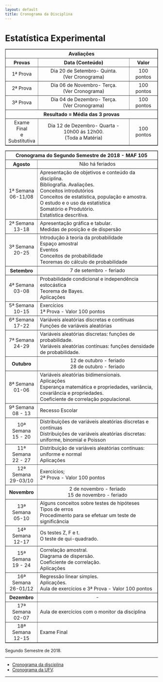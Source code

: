 ```yaml
---
layout: default
title: Cronograma da Disciplina
---
```


<h1 class="pageTitle">Estatística Experimental</h1>

<DIV align="center"><CENTER>
<TABLE border="1" cellpadding="5" cellspacing="0">

<tr>
    <th colspan="3" align="center">Avaliações</th>
</tr>

<tr>
    <th>Provas</th>
    <th align="center">Data (Conteúdo) </th>
    <th align="center">Valor </th>
</tr>

<tr>
<td valign="center" align="center"> 1ª Prova<BR></td>  
          <td valign="center" align="center">  Dia 20 de Setembro- Quinta.<BR> (Ver Cronograma)</td>
<td valign="center" align="center">100 pontos</td>
</tr>

<tr>
<td valign="center" align="center"> 2ª Prova<BR></td>  
          <td valign="center" align="center">  Dia 06 de Novembro- Terça.<BR> (Ver Cronograma)</td>
<td valign="center" align="center">100 pontos</td>
</tr>

<tr>
<td valign="center" align="center"> 3ª Prova<BR></td>  
          <td valign="center" align="center">  Dia 04 de Dezembro- Terça.<BR>(Ver Cronograma)</td>
<td valign="center" align="center">100 pontos</td>
</tr>

<tr>
    <th colspan="3" align="center">Resultado = Média das 3 provas</th>
</tr>

<tr>
<td valign="center" align="center"> Exame Final<BR> e <BR> Substitutiva</td>  
          <td valign="center" align="center">  Dia 12 de Dezembro- Quarta - 10h00 ás 12h00.<BR>(Toda a Matéria)</td>
<td valign="center" align="center">100 pontos</td>
</tr>
  
</TABLE>
</CENTER></DIV>

<DIV align="center"><CENTER>
<TABLE border="1" cellpadding="5" cellspacing="0">

<tr>
    <th colspan="2" align="center">Cronograma do Segundo Semestre de 2018 - MAF 105</th>
</tr>

<tr>
    <TH>Agosto</TH>
    <td valign="center" align="center">Não há feriados </td>
</tr>

<tr>
<td valign="center" align="center"> 1ª Semana<BR>
06-11/08<BR>
         </td>  
          <td valign="center" align="left">  Apresentação de objetivos e conteúdo da disciplina.<BR>
  Bibliografia. Avaliações.<BR>
	Conceitos introdutórios<BR>
	Conceitos de estatística, população e amostra.<BR>
	O estudo e o uso da estatística<BR>
	Somatório e Produtório.<BR>
	Estatística descritiva.<BR>
  </td>
</tr>
  
<tr>
 <td valign="center" align="center"> 2ª Semana<BR>
 13-18<BR>
 </td>  
 <td valign="center" align="left"> 	Apresentação gráfica e tabular.<BR>
	Medidas de posição e de dispersão<BR>
  </td>
</tr>
 
<tr>
 <td valign="center" align="center"> 3ª Semana<BR>
 20-25<BR>
 </td>  
 <td valign="center" align="left"> 	Introdução à teoria da probabilidade<BR>
 Espaço amostral<BR>
 Eventos<BR>
 Conceitos de probabilidade<BR>
 Teoremas do cálculo de probabilidade<BR>
 </td>
</tr>

<tr>
 <TH>Setembro</TH> 
 <td valign="center" align="center"> 7 de setembro - feriado </td>
</tr>

<tr>
 <td valign="center" align="center"> 4ª Semana<BR>
 03-08<BR>
 </td>  
 <td valign="center" align="left"> 	Probabilidade condicional e independência estocástica<BR>
 Teorema de Bayes.<BR>
 Aplicações<BR>
 </td>
</tr>

<tr>
 <td valign="center" align="center"> 5ª Semana<BR>
 10-15<BR>
 </td>  
 <td valign="center" align="left"> 	Exercícios<BR>
 1ª Prova - Valor 100 pontos <BR>
 </td>
</tr>

<tr>
 <td valign="center" align="center"> 6ª Semana<BR>
 17-22<BR>
 </td>  
 <td valign="center" align="left"> Variáveis aleatórias discretas e contínuas<BR>
 Funções de variáveis aleatórias <BR>
 </td>
</tr>

<tr>
 <td valign="center" align="center"> 7ª Semana<BR>
 24-29<BR>
 </td>  
 <td valign="center" align="left"> Variáveis aleatórias discretas: funções de probabilidade.<BR>
 Variáveis aleatórias contínuas: funções densidade de probabilidade. <BR>
 </td>
</tr>

<tr>
 <TH>Outubro</TH>
 <td valign="center" align="center"> 12 de outubro - feriado<BR>
 28 de outubro - feriado <BR>
 </td>
</tr>

<tr>
 <td valign="center" align="center"> 8ª Semana<BR>
 01-06 <BR>
 </td>  
 <td valign="center" align="left">  Variáveis aleatórias bidimensionais.<BR>
 Aplicações<BR>
 Esperança matemática e propriedades, variância, covariância e propriedades.<BR>
 Coeficiente de correlação populacional.<BR>
 </td>
</tr>

<tr>
 <td valign="center" align="center"> 9ª Semana<BR>
 08 - 13 <BR>
 </td>  
 <td valign="center" align="left"> Recesso Escolar
 </td>
</tr>

<tr>
 <td valign="center" align="center"> 10ª Semana<BR>
 15 - 20<BR>
 </td>  
 <td valign="center" align="left"> 	Distribuições de variáveis aleatórias discretas e contínuas<BR>
 Distribuições de variáveis aleatórias discretas: uniforme, binomial e Poisson <BR>
 </td>
</tr>

<tr>
 <td valign="center" align="center"> 11ª Semana<BR>
 22 - 27 <BR>
 </td>  
 <td valign="center" align="left"> 	Distribuição de variáveis aleatórias contínuas: uniforme e normal<BR>
 Aplicações <BR>
 </td>
</tr>

<tr>
 <td valign="center" align="center"> 12ª Semana<BR>
 29-03/10<BR>
 </td>  
 <td valign="center" align="left"> 	Exercícios;<BR>
 2ª Prova - Valor 100 pontos <BR>
 </td>
</tr>

<tr>
    <TH>Novembro</TH>
    <td valign="center" align="center">2 de novembro - feriado<BR>
	15 de novembro - feriado <BR>
 </td>
</tr>

<tr>
 <td valign="center" align="center"> 13ª Semana<BR>
 05-10 <BR>
 </td>  
 <td valign="center" align="left"> 	Alguns conceitos sobre testes de hipóteses<BR>
 Tipos de erros<BR>
 Procedimento para se efetuar um teste de significância<BR>
 </td>
</tr>    

<tr>
 <td valign="center" align="center"> 14ª Semana<BR>
 12-17<BR>
 </td>  
 <td valign="center" align="left"> 	Os testes Z, F e t.<BR>
 O teste de qui-quadrado. <BR>
 </td>
</tr>    

<tr>
 <td valign="center" align="center"> 15ª Semana<BR>
 19 - 24<BR>
 </td>  
 <td valign="center" align="left"> 	Correlação amostral.<BR>
 Diagrama de dispersão.<BR>
 Coeficiente de correlação.<BR>
 Aplicações <BR>
 </td>
</tr> 

<tr>
 <td valign="center" align="center"> 16ª Semana<BR>
 26-01/12<BR>
 </td>  
 <td valign="center" align="left"> 	Regressão linear simples.<BR>
 Aplicações.<BR>
 Aula de exercícios e 3ª Prova - Valor 100 pontos<BR>
 </td>
</tr>

<tr>
 <TH>Dezembro</TH>
 <td valign="center" align="center"> - </td>
</tr>

<tr>
 <td valign="center" align="center"> 17ª Semana<BR>
 02-07<BR>
 </td>  
 <td valign="center" align="left"> 	Aula de exercícios com o monitor da disciplina<BR>
 </td>
</tr>

<tr>
 <td valign="center" align="center"> 18ª Semana<BR>
 12-15<BR>
 </td>  
 <td valign="center" align="left"> 	Exame Final
 </td>
</tr>
</TABLE>
</CENTER></DIV>

<p class="intro">Segundo Semestre de 2018.</p>

---

* [Cronograma da disciplina][MAF105] 
* [Cronograma da UFV][UFV-gh].

---

[UFV-gh]:https://rawgit.com/maf105/maf105.github.io/master/Cronogramas/Calendario-S2-2018.pdf
[MAF105]:https://rawgit.com/maf105/maf105.github.io/master/Cronogramas/MAF105_2018_II.pdf
